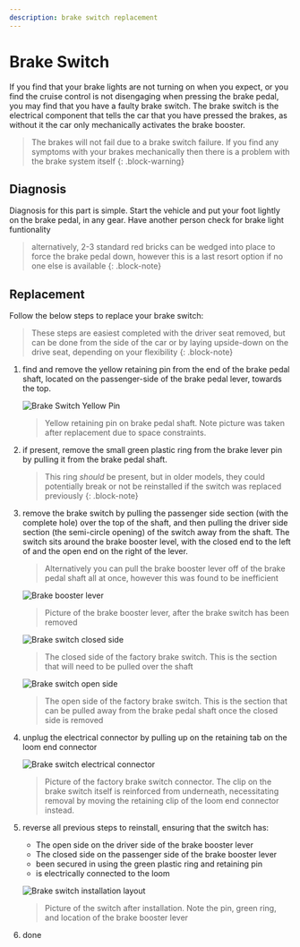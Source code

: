 ```yaml
---
description: brake switch replacement
---
```


# Brake Switch

If you find that your brake lights are not turning on when you expect, or you find the cruise control is not disengaging when pressing the brake pedal, you may find that you have a faulty brake switch. The brake switch is the electrical component that tells the car that you have pressed the brakes, as without it the car only mechanically activates the brake booster.

> The brakes will not fail due to a brake switch failure. If you find any symptoms with your brakes mechanically then there is a problem with the brake system itself
{: .block-warning}

## Diagnosis

Diagnosis for this part is simple. Start the vehicle and put your foot lightly on the brake pedal, in any gear. Have another person check for brake light funtionality

> alternatively, 2-3 standard red bricks can be wedged into place to force the brake pedal down, however this is a last resort option if no one else is available
{: .block-note}

## Replacement

Follow the below steps to replace your brake switch:

> These steps are easiest completed with the driver seat removed, but can be done from the side of the car or by laying upside-down on the drive seat, depending on your flexibility
{: .block-note}

1. find and remove the yellow retaining pin from the end of the brake pedal shaft, located on the passenger-side of the brake pedal lever, towards the top.

    ![Brake Switch Yellow Pin](brake-shaft-pin.jpg)

    > Yellow retaining pin on brake pedal shaft. Note picture was taken after replacement due to space constraints.

1. if present, remove the small green plastic ring from the brake lever pin by pulling it from the brake pedal shaft.

    > This ring *should* be present, but in older models, they could potentially break or not be reinstalled if the switch was replaced previously
    {: .block-note}

1. remove the brake switch by pulling the passenger side section (with the complete hole) over the top of the shaft, and then pulling the driver side section (the semi-circle opening) of the switch away from the shaft. The switch sits around the brake booster level, with the closed end to the left of and the open end on the right of the lever.

    > Alternatively you can pull the brake booster lever off of the brake pedal shaft all at once, however this was found to be inefficient

    ![Brake booster lever](./brake-booster-lever.jpg)

    > Picture of the brake booster lever, after the brake switch has been removed

    ![Brake switch closed side](./switch-closed-side.jpg)

    > The closed side of the factory brake switch. This is the section that will need to be pulled over the shaft

    ![Brake switch open side](./switch-open-side.jpg)

    > The open side of the factory brake switch. This is the section that can be pulled away from the brake pedal shaft once the closed side is removed

1. unplug the electrical connector by pulling up on the retaining tab on the loom end connector

    ![Brake switch electrical connector](./switch-connector.jpg)

    > Picture of the factory brake switch connector. The clip on the brake switch itself is reinforced from underneath, necessitating removal by moving the retaining clip of the loom end connector instead.

1. reverse all previous steps to reinstall, ensuring that the switch has:
    - The open side on the driver side of the brake booster lever
    - The closed side on the passenger side of the brake booster lever
    - been secured in using the green plastic ring and retaining pin
    - is electrically connected to the loom
    
    ![Brake switch installation layout](./brake-switch-layout.jpg)

    > Picture of the switch after installation. Note the pin, green ring, and location of the brake booster lever

1. done